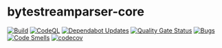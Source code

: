 # bytestreamparser-core
[![Build](https://github.com/bytestreamparser/bytestreamparser-core/actions/workflows/build.yaml/badge.svg)](https://github.com/bytestreamparser/bytestreamparser-core/actions/workflows/build.yaml)
[![CodeQL](https://github.com/bytestreamparser/bytestreamparser-core/actions/workflows/github-code-scanning/codeql/badge.svg)](https://github.com/bytestreamparser/bytestreamparser-core/actions/workflows/github-code-scanning/codeql)
[![Dependabot Updates](https://github.com/bytestreamparser/bytestreamparser-core/actions/workflows/dependabot/dependabot-updates/badge.svg)](https://github.com/bytestreamparser/bytestreamparser-core/actions/workflows/dependabot/dependabot-updates)
[![Quality Gate Status](https://sonarcloud.io/api/project_badges/measure?project=org.bytestreamparser%3Acore-bom&metric=alert_status)](https://sonarcloud.io/summary/new_code?id=org.bytestreamparser%3Acore-bom)
[![Bugs](https://sonarcloud.io/api/project_badges/measure?project=org.bytestreamparser%3Acore-bom&metric=bugs)](https://sonarcloud.io/summary/new_code?id=org.bytestreamparser%3Acore-bom)
[![Code Smells](https://sonarcloud.io/api/project_badges/measure?project=org.bytestreamparser%3Acore-bom&metric=code_smells)](https://sonarcloud.io/summary/new_code?id=org.bytestreamparser%3Acore-bom)
[![codecov](https://codecov.io/gh/bytestreamparser/bytestreamparser-core/graph/badge.svg?token=YFYM1CYDL3)](https://codecov.io/gh/bytestreamparser/bytestreamparser-core)